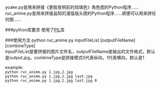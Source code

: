 yoake.py是用来拼接《更胜夜明前的琉璃色》角色图的Python程序……    
ruc_anime.py是用来拼接品知的漫版版头图的Python程序……顺便可以用来拼任何图……    

###python库要求
使用了[PIL](http://www.pythonware.com/products/pil/)库

###使用方法
python ruc_anime.py inputFileList [outputFileName] [combineType]     
inputFileList是要拼接的图片文件名，outputFileName是输出的文件格式，默认是output.jpg，combineType是拼接模式0代表纵向，1代表横向，默认是1  
   
example:      
`python ruc_anime.py 1.jpg,2.jpg`           
`python ruc_anime.py 1.jpg,2.jpg last.jpg`          
`python ruc_anime.py 1.jpg,2.jpg last.jpg 0`               
